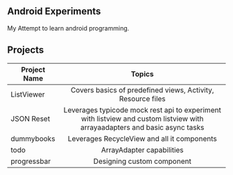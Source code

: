 ## Android Experiments

My Attempt to learn android programming.

## Projects

| Project Name | Topics |
| ------------ |:------:|
| ListViewer   | Covers basics of predefined views, Activity, Resource files |
| JSON Reset   | Leverages typicode mock rest api to experiment with listview and custom listview with arrayaadapters and basic async tasks |
| dummybooks   | Leverages RecycleView and all it components |
| todo         | ArrayAdapter capabilities |
| progressbar  | Designing custom component |
